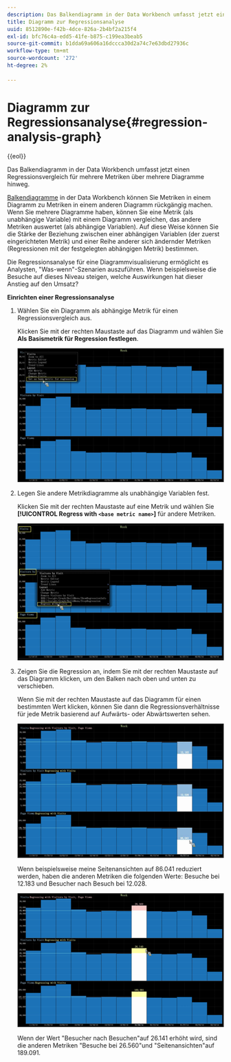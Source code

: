 ```yaml
---
description: Das Balkendiagramm in der Data Workbench umfasst jetzt einen Regressionsvergleich für mehrere Metriken über mehrere Diagramme hinweg.
title: Diagramm zur Regressionsanalyse
uuid: 8512890e-f42b-4dce-826a-2b4bf2a215f4
exl-id: bfc76c4a-edd5-41fe-b875-c199ea3beab5
source-git-commit: b1dda69a606a16dccca30d2a74c7e63dbd27936c
workflow-type: tm+mt
source-wordcount: '272'
ht-degree: 2%

---
```


# Diagramm zur Regressionsanalyse{#regression-analysis-graph}

{{eol}}

Das Balkendiagramm in der Data Workbench umfasst jetzt einen Regressionsvergleich für mehrere Metriken über mehrere Diagramme hinweg.

[Balkendiagramme](https://experienceleague.adobe.com/docs/data-workbench/using/client/analysis-visualizations/graphs/c-graphs.html) in der Data Workbench können Sie Metriken in einem Diagramm zu Metriken in einem anderen Diagramm rückgängig machen. Wenn Sie mehrere Diagramme haben, können Sie eine Metrik (als unabhängige Variable) mit einem Diagramm vergleichen, das andere Metriken auswertet (als abhängige Variablen). Auf diese Weise können Sie die Stärke der Beziehung zwischen einer abhängigen Variablen (der zuerst eingerichteten Metrik) und einer Reihe anderer sich ändernder Metriken (Regressionen mit der festgelegten abhängigen Metrik) bestimmen.

Die Regressionsanalyse für eine Diagrammvisualisierung ermöglicht es Analysten, &quot;Was-wenn&quot;-Szenarien auszuführen. Wenn beispielsweise die Besuche auf dieses Niveau steigen, welche Auswirkungen hat dieser Anstieg auf den Umsatz?

**Einrichten einer Regressionsanalyse**

1. Wählen Sie ein Diagramm als abhängige Metrik für einen Regressionsvergleich aus.

   Klicken Sie mit der rechten Maustaste auf das Diagramm und wählen Sie **Als Basismetrik für Regression festlegen**.

   ![](assets/c_graph_regression_1.png)

1. Legen Sie andere Metrikdiagramme als unabhängige Variablen fest.

   Klicken Sie mit der rechten Maustaste auf eine Metrik und wählen Sie **[!UICONTROL Regress with `<base metric name>`]** für andere Metriken.

   ![](assets/c_graph_regression.png)

1. Zeigen Sie die Regression an, indem Sie mit der rechten Maustaste auf das Diagramm klicken, um den Balken nach oben und unten zu verschieben.

   Wenn Sie mit der rechten Maustaste auf das Diagramm für einen bestimmten Wert klicken, können Sie dann die Regressionsverhältnisse für jede Metrik basierend auf Aufwärts- oder Abwärtswerten sehen.

   ![](assets/c_graph_regression_2.png)

   Wenn beispielsweise meine Seitenansichten auf 86.041 reduziert werden, haben die anderen Metriken die folgenden Werte: Besuche bei 12.183 und Besucher nach Besuch bei 12.028.

   ![](assets/c_graph_regression_3.png)

   Wenn der Wert &quot;Besucher nach Besuchen&quot;auf 26.141 erhöht wird, sind die anderen Metriken &quot;Besuche bei 26.560&quot;und &quot;Seitenansichten&quot;auf 189.091.
